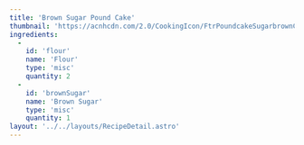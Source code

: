```yaml
---
title: 'Brown Sugar Pound Cake'
thumbnail: 'https://acnhcdn.com/2.0/CookingIcon/FtrPoundcakeSugarbrownCropped.png'
ingredients:
  -
    id: 'flour'
    name: 'Flour'
    type: 'misc'
    quantity: 2
  -
    id: 'brownSugar'
    name: 'Brown Sugar'
    type: 'misc'
    quantity: 1
layout: '../../layouts/RecipeDetail.astro'
---
```

